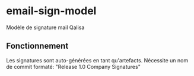 # email-sign-model
Modèle de signature mail Qalisa

## Fonctionnement
Les signatures sont auto-générées en tant qu'artefacts. Nécessite un nom de commit formaté: "Release 1.0 Company Signatures"
